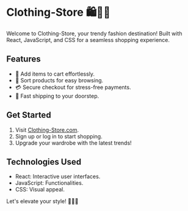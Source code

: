 # Clothing-Store 🛍️👗👖

Welcome to Clothing-Store, your trendy fashion destination! Built with React, JavaScript, and CSS for a seamless shopping experience.

## Features

- 🛒 Add items to cart effortlessly.
- 🔄 Sort products for easy browsing.
- 💳 Secure checkout for stress-free payments.
- 🚚 Fast shipping to your doorstep.

## Get Started

1. Visit [Clothing-Store.com](https://www.clothing-store.com).
2. Sign up or log in to start shopping.
3. Upgrade your wardrobe with the latest trends!

## Technologies Used

- React: Interactive user interfaces.
- JavaScript: Functionalities.
- CSS: Visual appeal.

Let's elevate your style! 💃🕺🛒
